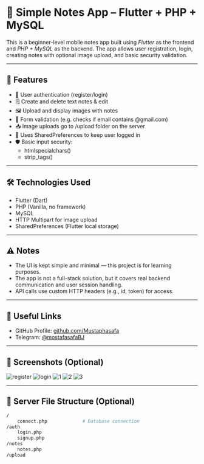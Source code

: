 # 📝 Simple Notes App – Flutter + PHP + MySQL

This is a beginner-level mobile notes app built using *Flutter* as the frontend and *PHP + MySQL* as the backend. The app allows user registration, login, creating notes with optional image upload, and basic security validation.

---

## 📱 Features

- 🔐 User authentication (register/login)
- 🗒️ Create and delete text notes & edit
- 🖼️ Upload and display images with notes
- 🧪 Form validation (e.g. checks if email contains @gmail.com)
- 📥 Image uploads go to /upload folder on the server
- 💾 Uses SharedPreferences to keep user logged in
- 🛡️ Basic input security:
  - htmlspecialchars()
  - strip_tags()

---

## 🛠️ Technologies Used

- Flutter (Dart)
- PHP (Vanilla, no framework)
- MySQL
- HTTP Multipart for image upload
- SharedPreferences (Flutter local storage)

---

## ⚠️ Notes

- The UI is kept simple and minimal — this project is for learning purposes.
- The app is not a full-stack solution, but it covers real backend communication and user session handling.
- API calls use custom HTTP headers (e.g., id, token) for access.

---

## 🔗 Useful Links

- GitHub Profile: [github.com/Mustaphasafa](https://github.com/Mustaphasafa)
- Telegram: [@mostafasafaBJ](https://t.me/mostafasafaBJ)

---

## 📸 Screenshots (Optional)

![register](
https://i.imgur.com/IMwwHRz.jpeg
)
![login](
https://i.imgur.com/PVoE5Bo.jpeg
)
![1](
https://i.imgur.com/wiTO2nV.jpeg
)
![2](
https://i.imgur.com/HclFjMA.jpeg
)
![3](
https://i.imgur.com/O0LwzJH.jpeg
)



---

## 📂 Server File Structure (Optional)

```bash
/
    connect.php             # Database connection
/auth
    login.php
    signup.php
/notes
    notes.php
/upload
